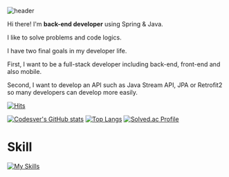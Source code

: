 ![header](https://capsule-render.vercel.app/api?type=waving&color=gradient&height=120&animation=fadeIn&section=footer&text=Codesver&fontColor=127CEA)

Hi there! I'm **back-end developer** using Spring & Java.

I like to solve problems and code logics.

I have two final goals in my developer life.

First, I want to be a full-stack developer including back-end, front-end and also mobile.

Second, I want to develop an API such as Java Stream API, JPA or Retrofit2 so many developers can develop more easily.

[![Hits](https://hits.seeyoufarm.com/api/count/incr/badge.svg?url=codesver.github.com%2Fgjbae1212%2Fhit-counter&count_bg=%23414141&title_bg=%234141C3&icon=&icon_color=%23E7E7E7&title=hits&edge_flat=false)](https://hits.seeyoufarm.com)

[![Codesver's GitHub stats](https://github-readme-stats.vercel.app/api?username=codesver)](https://github.com/anuraghazra/github-readme-stats)
[![Top Langs](https://github-readme-stats.vercel.app/api/top-langs/?username=dkssud8150&exclude_repo=codesver.github.io&layout=compact)](https://github.com/anuraghazra/github-readme-stats)
[![Solved.ac Profile](http://mazassumnida.wtf/api/v2/generate_badge?boj=codesver)](https://solved.ac/codesver/)

# Skill
[![My Skills](https://skillicons.dev/icons?i=java,kotlin,spring,androidstudio)](https://skillicons.dev)
